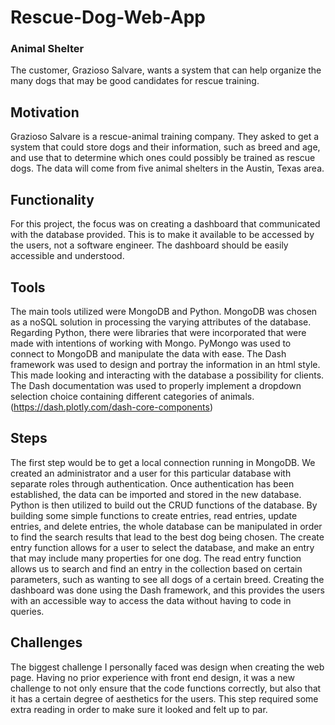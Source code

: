 # Rescue-Dog-Web-App
### Animal Shelter
The customer, Grazioso Salvare, wants a system that can help organize the many dogs that may be good candidates for rescue training.
## Motivation
Grazioso Salvare is a rescue-animal training company. They asked to get a system that could store dogs and their information, such as breed and age, and use that to determine which ones could possibly be trained as rescue dogs. The data will come from five animal shelters in the Austin, Texas area.
## Functionality
For this project, the focus was on creating a dashboard that communicated with the database provided. This is to make it available to be accessed by the users, not a software engineer. The dashboard should be easily accessible and understood.
## Tools
The main tools utilized were MongoDB and Python. MongoDB was chosen as a noSQL solution in processing the varying attributes of the database. Regarding Python, there were libraries that were incorporated that were made with intentions of working with Mongo. PyMongo was used to connect to MongoDB and manipulate the data with ease. The Dash framework was used to design and portray the information in an html style. This made looking and interacting with the database a possibility for clients. The Dash documentation was used to properly implement a dropdown selection choice containing different categories of animals.(https://dash.plotly.com/dash-core-components) 
## Steps
The first step would be to get a local connection running in MongoDB. We created an administrator and a user for this particular database with separate roles through authentication. Once authentication has been established, the data can be imported and stored in the new database. Python is then utilized to build out the CRUD functions of the database. By building some simple functions to create entries, read entries, update entries, and delete entries, the whole database can be manipulated in order to find the search results that lead to the best dog being chosen. The create entry function allows for a user to select the database, and make an entry that may include many properties for one dog. The read entry function allows us to search and find an entry in the collection based on certain parameters, such as wanting to see all dogs of a certain breed. Creating the dashboard was done using the Dash framework, and this provides the users with an accessible way to access the data without having to code in queries. 
## Challenges
The biggest challenge I personally faced was design when creating the web page. Having no prior experience with front end design, it was a new challenge to not only ensure that the code functions correctly, but also that it has a certain degree of aesthetics for the users. This step required some extra reading in order to make sure it looked and felt up to par.
